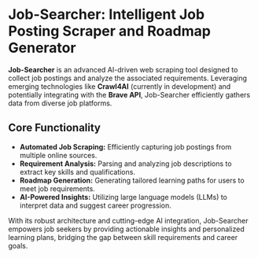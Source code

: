 # Job-Searcher: Intelligent Job Posting Scraper and Roadmap Generator

**Job-Searcher** is an advanced AI-driven web scraping tool designed to collect job postings and analyze the associated requirements. Leveraging emerging technologies like **Crawl4AI** (currently in development) and potentially integrating with the **Brave API**, Job-Searcher efficiently gathers data from diverse job platforms.

## Core Functionality

* **Automated Job Scraping:** Efficiently capturing job postings from multiple online sources.
* **Requirement Analysis:** Parsing and analyzing job descriptions to extract key skills and qualifications.
* **Roadmap Generation:** Generating tailored learning paths for users to meet job requirements.
* **AI-Powered Insights:** Utilizing large language models (LLMs) to interpret data and suggest career progression.

With its robust architecture and cutting-edge AI integration, Job-Searcher empowers job seekers by providing actionable insights and personalized learning plans, bridging the gap between skill requirements and career goals.
